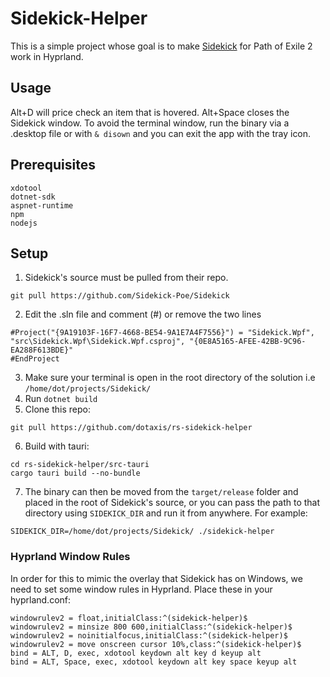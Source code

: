 # Sidekick-Helper
This is a simple project whose goal is to make [Sidekick](https://github.com/Sidekick-Poe/Sidekick) for Path of Exile 2 work in Hyprland.

## Usage
Alt+D will price check an item that is hovered. Alt+Space closes the Sidekick window.
To avoid the terminal window, run the binary via a .desktop file or with `& disown` and you can exit the app with the tray icon.

## Prerequisites
```
xdotool
dotnet-sdk 
aspnet-runtime
npm
nodejs
```

## Setup
1. Sidekick's source must be pulled from their repo.
```
git pull https://github.com/Sidekick-Poe/Sidekick
```
2. Edit the .sln file and comment (#) or remove the two lines
```
#Project("{9A19103F-16F7-4668-BE54-9A1E7A4F7556}") = "Sidekick.Wpf", "src\Sidekick.Wpf\Sidekick.Wpf.csproj", "{0E8A5165-AFEE-42BB-9C96-EA288F613BDE}"
#EndProject
```
3. Make sure your terminal is open in the root directory of the solution i.e `/home/dot/projects/Sidekick/`
4. Run `dotnet build`
5. Clone this repo:
```
git pull https://github.com/dotaxis/rs-sidekick-helper
```
6. Build with tauri:
```
cd rs-sidekick-helper/src-tauri
cargo tauri build --no-bundle
```
7. The binary can then be moved from the `target/release` folder and placed in the root of Sidekick's source, or you can pass the path to that directory using `SIDEKICK_DIR` and run it from anywhere. For example:
```
SIDEKICK_DIR=/home/dot/projects/Sidekick/ ./sidekick-helper
```

### Hyprland Window Rules
In order for this to mimic the overlay that Sidekick has on Windows, we need to set some window rules in Hyprland.
Place these in your hyprland.conf:
```
windowrulev2 = float,initialClass:^(sidekick-helper)$
windowrulev2 = minsize 800 600,initialClass:^(sidekick-helper)$
windowrulev2 = noinitialfocus,initialClass:^(sidekick-helper)$
windowrulev2 = move onscreen cursor 10%,class:^(sidekick-helper)$
bind = ALT, D, exec, xdotool keydown alt key d keyup alt
bind = ALT, Space, exec, xdotool keydown alt key space keyup alt
```

